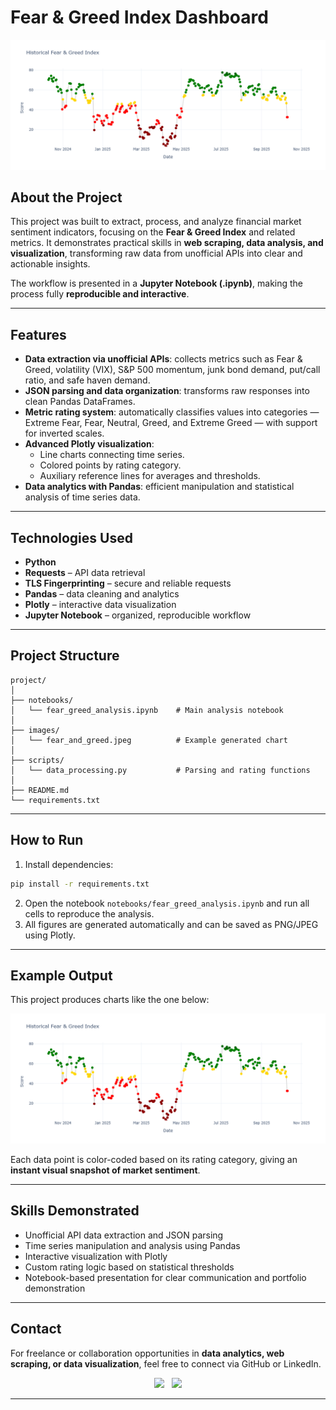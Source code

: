 # Fear & Greed Index Dashboard

![Fear & Greed](fear_and_greed.jpeg)

## About the Project

This project was built to extract, process, and analyze financial market sentiment indicators, focusing on the **Fear & Greed Index** and related metrics. It demonstrates practical skills in **web scraping, data analysis, and visualization**, transforming raw data from unofficial APIs into clear and actionable insights.

The workflow is presented in a **Jupyter Notebook (.ipynb)**, making the process fully **reproducible and interactive**.

---

## Features

- **Data extraction via unofficial APIs**: collects metrics such as Fear & Greed, volatility (VIX), S&P 500 momentum, junk bond demand, put/call ratio, and safe haven demand.  
- **JSON parsing and data organization**: transforms raw responses into clean Pandas DataFrames.  
- **Metric rating system**: automatically classifies values into categories — Extreme Fear, Fear, Neutral, Greed, and Extreme Greed — with support for inverted scales.  
- **Advanced Plotly visualization**:  
  - Line charts connecting time series.  
  - Colored points by rating category.  
  - Auxiliary reference lines for averages and thresholds.  
- **Data analytics with Pandas**: efficient manipulation and statistical analysis of time series data.

---

## Technologies Used

- **Python**  
- **Requests** – API data retrieval  
- **TLS Fingerprinting** – secure and reliable requests  
- **Pandas** – data cleaning and analytics  
- **Plotly** – interactive data visualization  
- **Jupyter Notebook** – organized, reproducible workflow

---

## Project Structure

```
project/
│
├── notebooks/
│   └── fear_greed_analysis.ipynb    # Main analysis notebook
│
├── images/
│   └── fear_and_greed.jpeg          # Example generated chart
│
├── scripts/
│   └── data_processing.py           # Parsing and rating functions
│
├── README.md
└── requirements.txt
```

---

## How to Run

1. Install dependencies:

```bash
pip install -r requirements.txt
```

2. Open the notebook `notebooks/fear_greed_analysis.ipynb` and run all cells to reproduce the analysis.  
3. All figures are generated automatically and can be saved as PNG/JPEG using Plotly.

---

## Example Output

This project produces charts like the one below:

![Fear & Greed](fear_and_greed.jpeg)

Each data point is color-coded based on its rating category, giving an **instant visual snapshot of market sentiment**.

---

## Skills Demonstrated

- Unofficial API data extraction and JSON parsing  
- Time series manipulation and analysis using Pandas  
- Interactive visualization with Plotly  
- Custom rating logic based on statistical thresholds  
- Notebook-based presentation for clear communication and portfolio demonstration

---

## Contact

For freelance or collaboration opportunities in **data analytics, web scraping, or data visualization**, feel free to connect via GitHub or LinkedIn.


<div align="center">
  <a href="https://www.linkedin.com/in/brunoaugustosouza/"><img src="https://img.shields.io/badge/LinkedIn-0077B5?style=for-the-badge&logo=linkedin&logoColor=white"/></a>
  &nbsp;
  <a href="mailto:bruno.augusto.souza@outlook.com"><img src="https://img.shields.io/badge/Email-D14836?style=for-the-badge&logo=gmail&logoColor=white"/></a>
</div>

---
